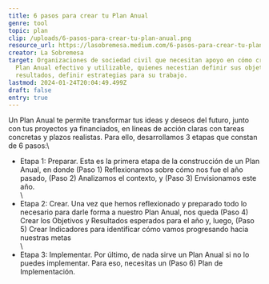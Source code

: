 ```yaml
---
title: 6 pasos para crear tu Plan Anual
genre: tool
topic: plan
clip: /uploads/6-pasos-para-crear-tu-plan-anual.png
resource_url: https://lasobremesa.medium.com/6-pasos-para-crear-tu-plan-anual-210d0f62752f
creator: La Sobremesa
target: Organizaciones de sociedad civil que necesitan apoyo en cómo crear un
  Plan Anual efectivo y utilizable, quienes necestian definir sus objetivos,
  resultados, definir estrategias para su trabajo.
lastmod: 2024-01-24T20:04:49.499Z
draft: false
entry: true
---
```

<!--StartFragment-->

Un Plan Anual te permite transformar tus ideas y deseos del futuro, junto con tus proyectos ya financiados, en líneas de acción claras con tareas concretas y plazos realistas. Para ello, desarrollamos 3 etapas que constan de 6 pasos:\
- Etapa 1: Preparar. Esta es la primera etapa de la construcción de un Plan Anual, en donde (Paso 1) Reflexionamos sobre cómo nos fue el año pasado, (Paso 2) Analizamos el contexto, y (Paso 3) Envisionamos este año.\
\
- Etapa 2: Crear. Una vez que hemos reflexionado y preparado todo lo necesario para darle forma a nuestro Plan Anual, nos queda (Paso 4) Crear los Objetivos y Resultados esperados para el año y, luego, (Paso 5) Crear Indicadores para identificar cómo vamos progresando hacia nuestras metas\
\
- Etapa 3: Implementar. Por último, de nada sirve un Plan Anual si no lo puedes implementar. Para eso, necesitas un (Paso 6) Plan de Implementación.

<!--EndFragment-->